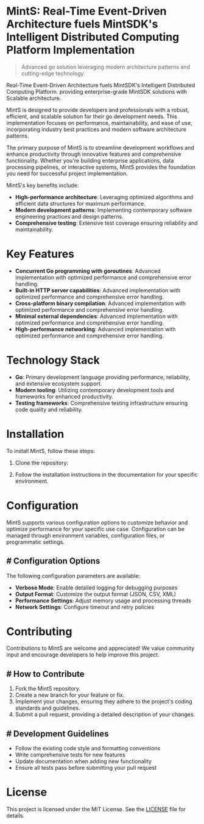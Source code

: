 <!-- fallback_MintS_20251020003140_10105 -->

# MintS: Real-Time Event-Driven Architecture fuels MintSDK's Intelligent Distributed Computing Platform Implementation
> Advanced go solution leveraging modern architecture patterns and cutting-edge technology.

Real-Time Event-Driven Architecture fuels MintSDK's Intelligent Distributed Computing Platform. providing enterprise-grade MintSDK solutions with Scalable architecture.

MintS is designed to provide developers and professionals with a robust, efficient, and scalable solution for their go development needs. This implementation focuses on performance, maintainability, and ease of use, incorporating industry best practices and modern software architecture patterns.

The primary purpose of MintS is to streamline development workflows and enhance productivity through innovative features and comprehensive functionality. Whether you're building enterprise applications, data processing pipelines, or interactive systems, MintS provides the foundation you need for successful project implementation.

MintS's key benefits include:

* **High-performance architecture**: Leveraging optimized algorithms and efficient data structures for maximum performance.
* **Modern development patterns**: Implementing contemporary software engineering practices and design patterns.
* **Comprehensive testing**: Extensive test coverage ensuring reliability and maintainability.

# Key Features

* **Concurrent Go programming with goroutines**: Advanced implementation with optimized performance and comprehensive error handling.
* **Built-in HTTP server capabilities**: Advanced implementation with optimized performance and comprehensive error handling.
* **Cross-platform binary compilation**: Advanced implementation with optimized performance and comprehensive error handling.
* **Minimal external dependencies**: Advanced implementation with optimized performance and comprehensive error handling.
* **High-performance networking**: Advanced implementation with optimized performance and comprehensive error handling.

# Technology Stack

* **Go**: Primary development language providing performance, reliability, and extensive ecosystem support.
* **Modern tooling**: Utilizing contemporary development tools and frameworks for enhanced productivity.
* **Testing frameworks**: Comprehensive testing infrastructure ensuring code quality and reliability.

# Installation

To install MintS, follow these steps:

1. Clone the repository:


2. Follow the installation instructions in the documentation for your specific environment.

# Configuration

MintS supports various configuration options to customize behavior and optimize performance for your specific use case. Configuration can be managed through environment variables, configuration files, or programmatic settings.

## # Configuration Options

The following configuration parameters are available:

* **Verbose Mode**: Enable detailed logging for debugging purposes
* **Output Format**: Customize the output format (JSON, CSV, XML)
* **Performance Settings**: Adjust memory usage and processing threads
* **Network Settings**: Configure timeout and retry policies

# Contributing

Contributions to MintS are welcome and appreciated! We value community input and encourage developers to help improve this project.

## # How to Contribute

1. Fork the MintS repository.
2. Create a new branch for your feature or fix.
3. Implement your changes, ensuring they adhere to the project's coding standards and guidelines.
4. Submit a pull request, providing a detailed description of your changes.

## # Development Guidelines

* Follow the existing code style and formatting conventions
* Write comprehensive tests for new features
* Update documentation when adding new functionality
* Ensure all tests pass before submitting your pull request

# License

This project is licensed under the MIT License. See the [LICENSE](https://github.com/xxxPOUPOUxxx/MintS/blob/main/LICENSE) file for details.
